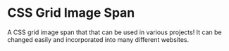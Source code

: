 # CSS Grid Image Span
 A CSS grid image span that that can be used in various projects! It can be changed easily and incorporated into many different websites.
